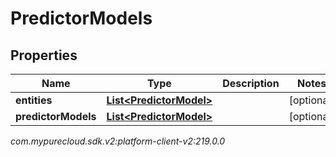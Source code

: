 # PredictorModels


## Properties

| Name | Type | Description | Notes |
| ------------ | ------------- | ------------- | ------------- |
| **entities** | [**List&lt;PredictorModel&gt;**](PredictorModel) |  |  [optional] |
| **predictorModels** | [**List&lt;PredictorModel&gt;**](PredictorModel) |  |  [optional] |




_com.mypurecloud.sdk.v2:platform-client-v2:219.0.0_
